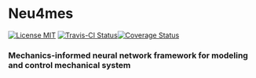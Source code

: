 # Neu4mes 
[![License MIT](https://go-shields.herokuapp.com/license-MIT-blue.png)]() [![Travis-CI Status](https://app.travis-ci.com/tonegas/neu4mes.svg?branch=master)](https://travis-ci.org/tonegas/neu4mes)[![Coverage Status](https://coveralls.io/repos/github/tonegas/neu4mes/badge.svg?branch=master)](https://coveralls.io/github/tonegas/neu4mes?branch=master)
### Mechanics-informed neural network framework for modeling and control mechanical system
